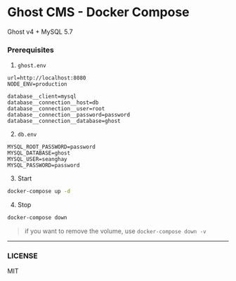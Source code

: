 # Ghost CMS - Docker Compose

Ghost v4 + MySQL 5.7

### Prerequisites

1. `ghost.env`

```env
url=http://localhost:8080
NODE_ENV=production

database__client=mysql
database__connection__host=db
database__connection__user=root
database__connection__password=password
database__connection__database=ghost
```

2. `db.env`

```env
MYSQL_ROOT_PASSWORD=password
MYSQL_DATABASE=ghost
MYSQL_USER=seanghay
MYSQL_PASSWORD=password
```

3. Start

```sh
docker-compose up -d
```


4. Stop 

```sh
docker-compose down
```

> if you want to remove the volume, use `docker-compose down -v`

---

### LICENSE

MIT

